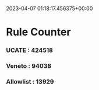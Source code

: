 2023-04-07 01:18:17.456375+00:00
# Rule Counter 
 ### UCATE : 424518

 ### Veneto : 94038

 ### Allowlist : 13929